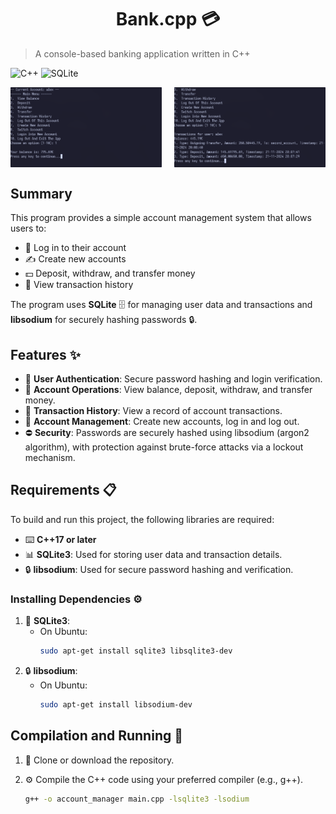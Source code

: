 <h1 align="center">Bank.cpp 💳</h1>

> A console-based banking application written in C++

![C++](https://img.shields.io/badge/c++-%2300599C.svg?style=flat&logo=c%2B%2B&logoColor=white)
![SQLite](https://img.shields.io/badge/sqlite-%2307405e.svg?style=flat&logo=sqlite&logoColor=white)

<div align="center" style="display: flex; justify-content: space-between; width: 100%;">
  <img src="../../../images/bank_menu.png" style="width: 48%; object-fit: contain;">
  <img src="../../../images/bank_trans_hist.png" style="width: 48%; object-fit: contain;">
</div>

## Summary
This program provides a simple account management system that allows users to:
- 🛂 Log in to their account
- ✍️ Create new accounts
- 💵 Deposit, withdraw, and transfer money
- 📜 View transaction history

The program uses **SQLite** 🗄️ for managing user data and transactions and **libsodium** for securely hashing passwords 🔒.

## Features ✨
- 🔐 **User Authentication**: Secure password hashing and login verification.
- 💸 **Account Operations**: View balance, deposit, withdraw, and transfer money.
- 📝 **Transaction History**: View a record of account transactions.
- 🔑 **Account Management**: Create new accounts, log in and log out.
- ⛔ **Security**: Passwords are securely hashed using libsodium (argon2 algorithm), with protection against brute-force attacks via a lockout mechanism.

## Requirements 📋

To build and run this project, the following libraries are required:
- ⌨️ **C++17 or later**
- 📊 **SQLite3**: Used for storing user data and transaction details.
- 🔒 **libsodium**: Used for secure password hashing and verification.

### Installing Dependencies ⚙️
1. 🍃 **SQLite3**:
   - On Ubuntu:
     ```bash
     sudo apt-get install sqlite3 libsqlite3-dev
     ```
2. 🔒 **libsodium**:
   - On Ubuntu:
     ```bash
     sudo apt-get install libsodium-dev
     ```

## Compilation and Running 🚀

1. 🚪 Clone or download the repository.
2. ⚙️ Compile the C++ code using your preferred compiler (e.g., g++).
   
     ```bash
     g++ -o account_manager main.cpp -lsqlite3 -lsodium

